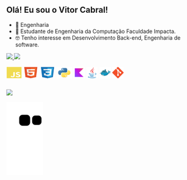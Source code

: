 ## Olá! Eu sou o Vitor Cabral!


- 🔭 Engenharia
- 🌱 Estudante de Engenharia da Computação Faculdade Impacta.
- 🤓 Tenho interesse em Desenvolvimento Back-end, Engenharia de software.

 <div>
  <a href="https://github.com/Cabrauzz">
  <img height="180cm" src= "https://github-readme-stats.vercel.app/api?username=cabrauzz&show_icons=true&theme=dracula"/>
  <img height="180cm" src="https://github-readme-stats.vercel.app/api/top-langs/?username=cabrauzz&layout=compact&langs_count=16&theme=dracula"/>
</a>

</div>
<div style="display: inline_block"><br>
  <img align="center" alt="Vitor-Js" height="30" width="40" src="https://raw.githubusercontent.com/devicons/devicon/master/icons/javascript/javascript-plain.svg">
  <img align="center" alt="Vitor-HTML" height="30" width="40" src="https://raw.githubusercontent.com/devicons/devicon/master/icons/html5/html5-original.svg">
  <img align="center" alt="Vitor-CSS" height="30" width="40" src="https://raw.githubusercontent.com/devicons/devicon/master/icons/css3/css3-original.svg">
  <img align="center" alt="Vitor-Python" height="30" width="40" src="https://raw.githubusercontent.com/devicons/devicon/master/icons/python/python-original.svg">
  <img align="center" alt= "Vitor-Kotlin" height="30" widht="40" src="https://raw.githubusercontent.com/devicons/devicon/master/icons/kotlin/kotlin-original.svg">
  <img align="center" alt= "Vitor-Java" height="30" widht="40" src="https://raw.githubusercontent.com/devicons/devicon/master/icons/java/java-original.svg">
  <img align="center" alt= "Vitor-Docker" height="30" widht="40" src="https://raw.githubusercontent.com/devicons/devicon/master/icons/docker/docker-original.svg">
  <img align="center" alt= "Vitor-Git" height="30" widht="40" src="https://raw.githubusercontent.com/devicons/devicon/master/icons/git/git-original.svg">

</div>
  
<div>
  
  ##
  
</div>

<div>
 <a href="https://www.linkedin.com/in/vitor-cabral-da-silva-4569b8203/"><img src="https://img.shields.io/badge/-LinkedIn-%230077B5?style=for-the-badge&logo=linkedin&logoColor=white" target="_blank"></a>

 ![Snake animation](https://github.com/Cabrauzz/Cabrauzz/blob/output/github-contribution-grid-snake.svg)
</div>
